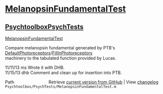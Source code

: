 # [MelanopsinFundamentalTest](MelanopsinFundamentalTest)
## [Psychtoolbox](Psychtoolbox)[PsychTests](PsychTests)

[MelanopsinFundamentalTest](MelanopsinFundamentalTest)  
  
Compare melanopsin fundamental generated by PTB's [DefaultPhotoreceptors](DefaultPhotoreceptors)/[FillInPhotoreceptors](FillInPhotoreceptors)  
machinery to the tabulated function provided by Lucas.  
  
11/11/13  ms   Wrote it with DHB.  
11/15/13  dhb  Comment and clean up for insertion into PTB.  




<div class="code_header" style="text-align:right;">
  <span style="float:left;">Path&nbsp;&nbsp;</span> <span class="counter">Retrieve <a href=
  "https://raw.github.com/Psychtoolbox-3/Psychtoolbox-3/beta/Psychtoolbox/PsychTests/MelanopsinFundamentalTest.m">current version from GitHub</a> | View <a href=
  "https://github.com/Psychtoolbox-3/Psychtoolbox-3/commits/beta/Psychtoolbox/PsychTests/MelanopsinFundamentalTest.m">changelog</a></span>
</div>
<div class="code">
  <code>Psychtoolbox/PsychTests/MelanopsinFundamentalTest.m</code>
</div>

